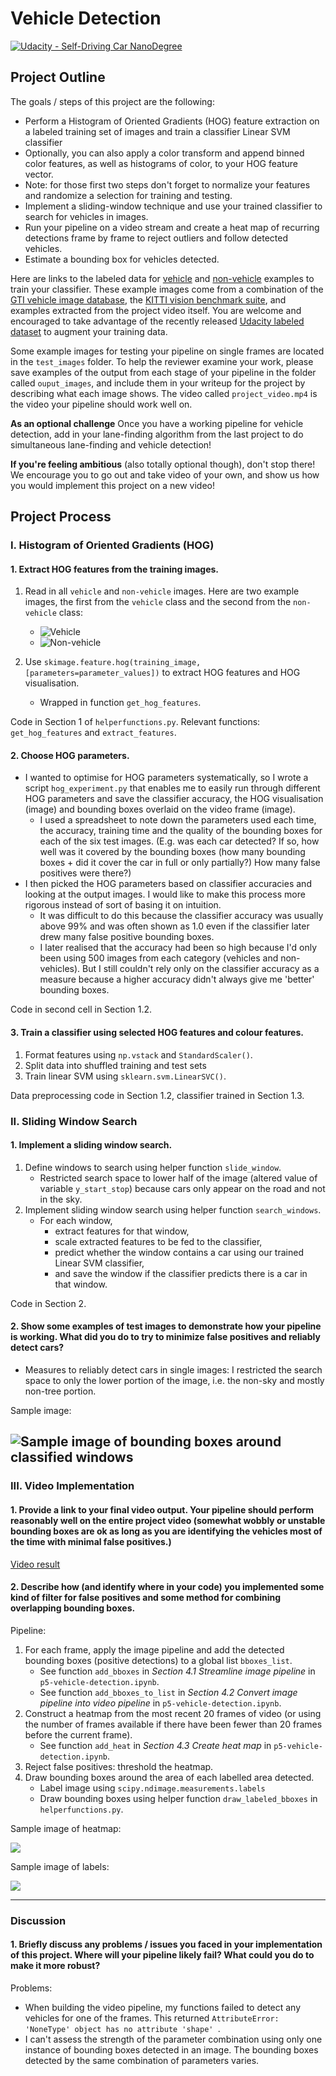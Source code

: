 # Vehicle Detection
[![Udacity - Self-Driving Car NanoDegree](https://s3.amazonaws.com/udacity-sdc/github/shield-carnd.svg)](http://www.udacity.com/drive)

## Project Outline
The goals / steps of this project are the following:

* Perform a Histogram of Oriented Gradients (HOG) feature extraction on a labeled training set of images and train a classifier Linear SVM classifier
* Optionally, you can also apply a color transform and append binned color features, as well as histograms of color, to your HOG feature vector. 
* Note: for those first two steps don't forget to normalize your features and randomize a selection for training and testing.
* Implement a sliding-window technique and use your trained classifier to search for vehicles in images.
* Run your pipeline on a video stream and create a heat map of recurring detections frame by frame to reject outliers and follow detected vehicles.
* Estimate a bounding box for vehicles detected.

Here are links to the labeled data for [vehicle](https://s3.amazonaws.com/udacity-sdc/Vehicle_Tracking/vehicles.zip) and [non-vehicle](https://s3.amazonaws.com/udacity-sdc/Vehicle_Tracking/non-vehicles.zip) examples to train your classifier.  These example images come from a combination of the [GTI vehicle image database](http://www.gti.ssr.upm.es/data/Vehicle_database.html), the [KITTI vision benchmark suite](http://www.cvlibs.net/datasets/kitti/), and examples extracted from the project video itself.   You are welcome and encouraged to take advantage of the recently released [Udacity labeled dataset](https://github.com/udacity/self-driving-car/tree/master/annotations) to augment your training data.  

Some example images for testing your pipeline on single frames are located in the `test_images` folder.  To help the reviewer examine your work, please save examples of the output from each stage of your pipeline in the folder called `ouput_images`, and include them in your writeup for the project by describing what each image shows.    The video called `project_video.mp4` is the video your pipeline should work well on.  

**As an optional challenge** Once you have a working pipeline for vehicle detection, add in your lane-finding algorithm from the last project to do simultaneous lane-finding and vehicle detection!

**If you're feeling ambitious** (also totally optional though), don't stop there!  We encourage you to go out and take video of your own, and show us how you would implement this project on a new video!


## Project Process
### I. Histogram of Oriented Gradients (HOG)

#### 1. Extract HOG features from the training images.

1. Read in all `vehicle` and `non-vehicle` images.
Here are two example images, the first from the `vehicle` class and the second from the `non-vehicle` class:
    * ![Vehicle](./readme_images/vehicle-example9.png)
    * ![Non-vehicle](./readme_images/non-vehicle-example1.png)

2. Use `skimage.feature.hog(training_image, [parameters=parameter_values])` to extract HOG features and HOG visualisation.
    * Wrapped in function `get_hog_features`.
    
Code in Section 1 of `helperfunctions.py`. Relevant functions:  `get_hog_features` and `extract_features`.

#### 2. Choose HOG parameters.

* I wanted to optimise for HOG parameters systematically, so I wrote a script `hog_experiment.py` that enables me to easily run through different HOG parameters and save the classifier accuracy, the HOG visualisation (image) and bounding boxes overlaid on the video frame (image).
    * I used a spreadsheet to note down the parameters used each time, the accuracy, training time and the quality of the bounding boxes for each of the six test images. (E.g. was each car detected? If so, how well was it covered by the bounding boxes (how many bounding boxes + did it cover the car in full or only partially?) How many false positives were there?)
* I then picked the HOG parameters based on classifier accuracies and looking at the output images. I would like to make this process more rigorous instead of sort of basing it on intuition. 
    * It was difficult to do this because the classifier accuracy was usually above 99% and was often shown as 1.0 even if the classifier later drew many false positive bounding boxes.
    * I later realised that the accuracy had been so high because I'd only been using 500 images from each category (vehicles and non-vehicles). But I still couldn't rely only on the classifier accuracy as a measure because a higher accuracy didn't always give me 'better' bounding boxes.

Code in second cell in Section 1.2.

#### 3. Train a classifier using selected HOG features and colour features.

1. Format features using `np.vstack` and `StandardScaler()`.
2. Split data into shuffled training and test sets
3. Train linear SVM using `sklearn.svm.LinearSVC()`.

Data preprocessing code in Section 1.2, classifier trained in Section 1.3.

### II. Sliding Window Search

#### 1. Implement a sliding window search.

1. Define windows to search using helper function `slide_window`.
    * Restricted search space to lower half of the image (altered value of variable `y_start_stop`) because cars only appear on the road and not in the sky.
2.  Implement sliding window search using helper function `search_windows`.
    * For each window, 
        * extract features for that window, 
        * scale extracted features to be fed to the classifier, 
        * predict whether the window contains a car using our trained Linear SVM classifier, 
        * and save the window if the classifier predicts there is a car in that window.

Code in Section 2.

#### 2. Show some examples of test images to demonstrate how your pipeline is working.  What did you do to try to minimize false positives and reliably detect cars?

* Measures to reliably detect cars in single images: I restricted the search space to only the lower portion of the image, i.e. the non-sky and mostly non-tree portion.

Sample image:

![Sample image of bounding boxes around classified windows](./readme_images/1.2.png)
---

### III. Video Implementation

#### 1. Provide a link to your final video output.  Your pipeline should perform reasonably well on the entire project video (somewhat wobbly or unstable bounding boxes are ok as long as you are identifying the vehicles most of the time with minimal false positives.)

[Video result](output_v4.mp4)

#### 2. Describe how (and identify where in your code) you implemented some kind of filter for false positives and some method for combining overlapping bounding boxes.

Pipeline:

1. For each frame, apply the image pipeline and add the detected bounding boxes (positive detections) to a global list `bboxes_list`.
   * See function `add_bboxes` in *Section 4.1 Streamline image pipeline* in `p5-vehicle-detection.ipynb`.
   * See function `add_bboxes_to_list` in *Section 4.2 Convert image pipeline into video pipeline* in `p5-vehicle-detection.ipynb`.
2. Construct a heatmap from the most recent 20 frames of video (or using the number of frames available if there have been fewer than 20 frames before the current frame).
    * See function `add_heat` in *Section 4.3 Create heat map* in `p5-vehicle-detection.ipynb`. 
3. Reject false positives: threshold the heatmap.
4. Draw bounding boxes around the area of each labelled area detected.
    * Label image using `scipy.ndimage.measurements.labels`
    * Draw bounding boxes using helper function `draw_labeled_bboxes` in `helperfunctions.py`.

Sample image of heatmap:

![](./readme_images/heatmap.png)

Sample image of labels:

![](./readme_images/labels.png)

---

### Discussion

#### 1. Briefly discuss any problems / issues you faced in your implementation of this project.  Where will your pipeline likely fail?  What could you do to make it more robust?

Problems:
* When building the video pipeline, my functions failed to detect any vehicles for one of the frames. This returned `AttributeError: 'NoneType' object has no attribute 'shape' `. 
* I can't assess the strength of the parameter combination using only one instance of bounding boxes detected in an image. The bounding boxes detected by the same combination of parameters varies.
